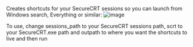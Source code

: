 Creates shortcuts for your SecureCRT sessions so you can launch from Windows search, Everything or similar:
![image](https://i.imgur.com/OwTnnCP.png)

To use, change sessions_path to your SecureCRT sessions path, scrt to your SecureCRT.exe path and outpath to where you want the shortcuts to live and then run
